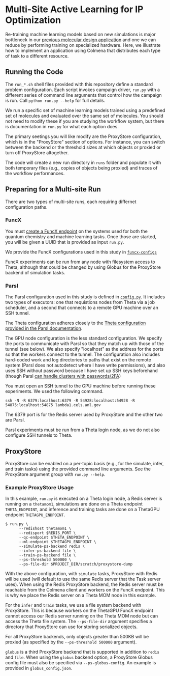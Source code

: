 # Multi-Site Active Learning for IP Optimization

Re-training machine learning models based on new simulations is major bottleneck in our [previous molecular design application](https://doi.org/10.1109/MLHPC54614.2021.00007)
and one we can reduce by performing training on specialized hardware.
Here, we illustrate how to implement an application using Colmena that distributes each type of task to a different resource.

## Running the Code

The `run_*.sh` shell files provided with this repository define a standard problem configuration. 
Each script invokes campaign driver, `run.py` with a different series of command line arguments that control how the campaign is run.
Call `python run.py --help` for full details.

We run a specific set of machine learning models trained using a predefined set of molecules and evaluated over the same set of molecules.
You should not need to modify these if you are studying the workflow system, but there is documentation in `run.py` for what each option does.

The primary seetings you will like modify are the ProxyStore configuration, which is in the "ProxyStore" section of options.
For instance, you can switch between the backend or the threshold sizes at which objects or proxied or turn off ProxyStore altogether.

The code will create a new run directory in `runs` folder and populate it with both temporary files (e.g., copies of objects being proxied) and 
traces of the workflow performances.

## Preparing for a Multi-site Run

There are two types of multi-site runs, each requiring differnet configuration paths.

### FuncX

You must [create a FuncX endpoint](https://funcx.readthedocs.io/en/latest/endpoints.html) on the systems used for both the quantum chemistry and 
machine learning tasks. 
Once those are started, you will be given a UUID that is provided as input `run.py`.

We provide the FuncX configurations used in this study in [`funcx-configs`](./funcx-configs)

FuncX experiments can be run from any node with filesystem access to Theta, although that could be changed by using Globus for the ProxyStore backend of simulation tasks.


### Parsl

The Parsl configuration used in this study is defined in [`config.py`](./config.py).
It includes two types of executors: one that requistions nodes from Theta via a job scheduler, 
and a second that connects to a remote GPU machine over an SSH tunnel.

The Theta configuration adheres closely to the [Theta configuration provided in the Parsl documentation](https://parsl.readthedocs.io/en/1.2.0/userguide/configuring.html#theta-alcf).

The GPU node configuration is the less standard configuration.
We specify the ports to communicate with Parsl so that they match up with those of the tunnel (see below).
We also specify "localhost" as the address for the ports so that the workers connect to the tunnel.
The configuration also includes hard-coded work and log directories to paths that exist on the remote system (Parsl does not autodetect where I have write permissions), 
and also uses SSH without password because I have set up SSH keys beforehand (though Parsl [can handle clusters with passwords/2FA](https://parsl.readthedocs.io/en/1.2.0/stubs/parsl.channels.SSHInteractiveLoginChannel.html#parsl.channels.SSHInteractiveLoginChannel))

You must open an SSH tunnel to the GPU machine before running these experiments.
We used the following command.

```
ssh -N -R 6379:localhost:6379 -R 54928:localhost:54928 -R 54875:localhost:54875 lambda1.cels.anl.gov
```

The 6379 port is for the Redis server used by ProxyStore and the other two are Parsl.

Parsl experiments must be run from a Theta login node, as we do not also configure SSH tunnels to Theta.

## ProxyStore

ProxyStore can be enabled on a per-topic basis (e.g., for the simulate, infer, and train tasks) using the provided command line arguments.
See the ProxyStore argument group with `run.py --help`.

### Example ProxyStore Usage

In this example, `run.py` is executed on a Theta login node, a Redis server is running on a `thetamom1`, simulations are done on a Theta endpoint `THETA_ENDPOINT`, and inference and training tasks are done on a ThetaGPU endpoint `THETAGPU_ENDPOINT`.

```
$ run.py \
      --redishost thetamom1 \
      --redisport $REDIS_PORT \
      --qc-endpoint $THETA_ENDPOINT \
      --ml-endpoint $THETAGPU_ENDPOINT \
      --simulate-ps-backend redis \
      --infer-ps-backend file \
      --train-ps-backend file \
      --ps-threshold 500000 \
      --ps-file-dir $PROJECT_DIR/scratch/proxystore-dump
```

With the above configuration, with `simulate` tasks, ProxyStore with Redis will be used (will default to use the same Redis server that the Task server uses).
When using the Redis ProxyStore backend, the Redis server must be reachable from the Colmena client and workers on the FuncX endpoint.
This is why we place the Redis server on a Theta MOM node in this example.

For the `infer` and `train` tasks, we use a file system backend with ProxyStore.
This is because workers on the ThetaGPU FuncX endpoint cannot access our Redis server running on the Theta MOM node but can access the Theta file system.
The `--ps-file-dir` argument specifies a directory that ProxyStore can use for storing serialized objects.

For all ProxyStore backends, only objects greater than 500KB will be proxied (as specified by the `--ps-threshold 500000` argument).

`globus` is a third ProxyStore backend that is supported in addition to `redis` and `file`.
When using the `globus` backend option, a ProxyStore Globus config file must also be specified via `--ps-globus-config`.
An example is provided in `globus_config.json`.

